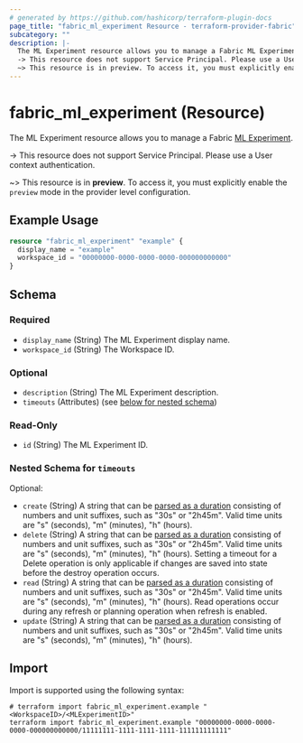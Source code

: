 ```yaml
---
# generated by https://github.com/hashicorp/terraform-plugin-docs
page_title: "fabric_ml_experiment Resource - terraform-provider-fabric"
subcategory: ""
description: |-
  The ML Experiment resource allows you to manage a Fabric ML Experiment https://learn.microsoft.com/fabric/data-science/machine-learning-experiment.
  -> This resource does not support Service Principal. Please use a User context authentication.
  ~> This resource is in preview. To access it, you must explicitly enable the preview mode in the provider level configuration.
---
```


# fabric_ml_experiment (Resource)

The ML Experiment resource allows you to manage a Fabric [ML Experiment](https://learn.microsoft.com/fabric/data-science/machine-learning-experiment).

-> This resource does not support Service Principal. Please use a User context authentication.

~> This resource is in **preview**. To access it, you must explicitly enable the `preview` mode in the provider level configuration.

## Example Usage

```terraform
resource "fabric_ml_experiment" "example" {
  display_name = "example"
  workspace_id = "00000000-0000-0000-0000-000000000000"
}
```

<!-- schema generated by tfplugindocs -->
## Schema

### Required

- `display_name` (String) The ML Experiment display name.
- `workspace_id` (String) The Workspace ID.

### Optional

- `description` (String) The ML Experiment description.
- `timeouts` (Attributes) (see [below for nested schema](#nestedatt--timeouts))

### Read-Only

- `id` (String) The ML Experiment ID.

<a id="nestedatt--timeouts"></a>

### Nested Schema for `timeouts`

Optional:

- `create` (String) A string that can be [parsed as a duration](https://pkg.go.dev/time#ParseDuration) consisting of numbers and unit suffixes, such as "30s" or "2h45m". Valid time units are "s" (seconds), "m" (minutes), "h" (hours).
- `delete` (String) A string that can be [parsed as a duration](https://pkg.go.dev/time#ParseDuration) consisting of numbers and unit suffixes, such as "30s" or "2h45m". Valid time units are "s" (seconds), "m" (minutes), "h" (hours). Setting a timeout for a Delete operation is only applicable if changes are saved into state before the destroy operation occurs.
- `read` (String) A string that can be [parsed as a duration](https://pkg.go.dev/time#ParseDuration) consisting of numbers and unit suffixes, such as "30s" or "2h45m". Valid time units are "s" (seconds), "m" (minutes), "h" (hours). Read operations occur during any refresh or planning operation when refresh is enabled.
- `update` (String) A string that can be [parsed as a duration](https://pkg.go.dev/time#ParseDuration) consisting of numbers and unit suffixes, such as "30s" or "2h45m". Valid time units are "s" (seconds), "m" (minutes), "h" (hours).

## Import

Import is supported using the following syntax:

```shell
# terraform import fabric_ml_experiment.example "<WorkspaceID>/<MLExperimentID>"
terraform import fabric_ml_experiment.example "00000000-0000-0000-0000-000000000000/11111111-1111-1111-1111-111111111111"
```
